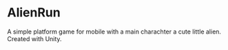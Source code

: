 # AlienRun
 A simple platform game for mobile with a main charachter a cute little alien. Created with Unity.
